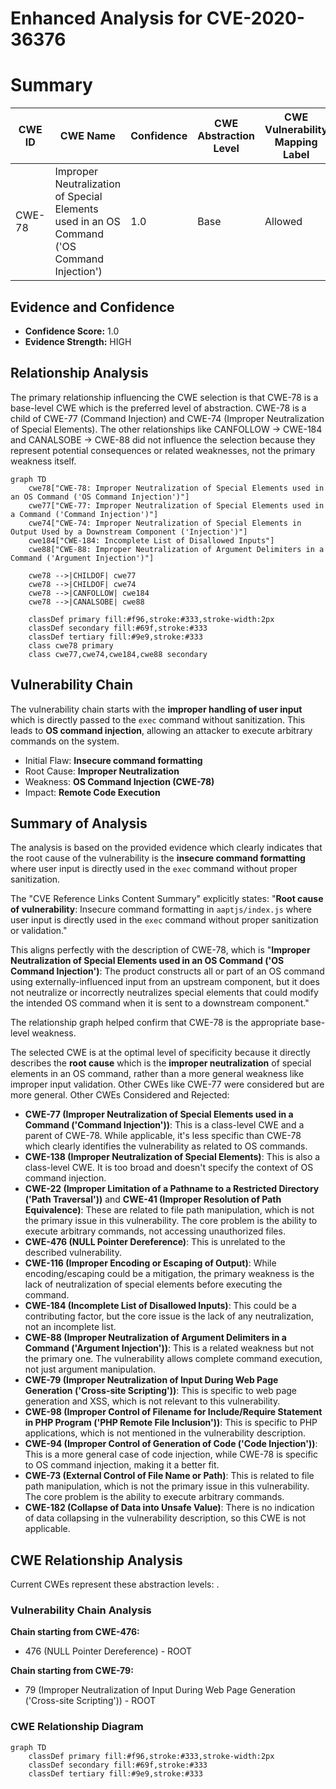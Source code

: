 # Enhanced Analysis for CVE-2020-36376

# Summary
| CWE ID | CWE Name | Confidence | CWE Abstraction Level | CWE Vulnerability Mapping Label | CWE-Vulnerability Mapping Notes |
|---|---|---|---|---|---|
| CWE-78 | Improper Neutralization of Special Elements used in an OS Command ('OS Command Injection') | 1.0 | Base | Allowed | Primary CWE |

## Evidence and Confidence

*   **Confidence Score:** 1.0
*   **Evidence Strength:** HIGH

## Relationship Analysis
The primary relationship influencing the CWE selection is that CWE-78 is a base-level CWE which is the preferred level of abstraction. CWE-78 is a child of CWE-77 (Command Injection) and CWE-74 (Improper Neutralization of Special Elements). The other relationships like CANFOLLOW -> CWE-184 and CANALSOBE -> CWE-88 did not influence the selection because they represent potential consequences or related weaknesses, not the primary weakness itself.

```mermaid
graph TD
    cwe78["CWE-78: Improper Neutralization of Special Elements used in an OS Command ('OS Command Injection')"]
    cwe77["CWE-77: Improper Neutralization of Special Elements used in a Command ('Command Injection')"]
    cwe74["CWE-74: Improper Neutralization of Special Elements in Output Used by a Downstream Component ('Injection')"]
    cwe184["CWE-184: Incomplete List of Disallowed Inputs"]
    cwe88["CWE-88: Improper Neutralization of Argument Delimiters in a Command ('Argument Injection')"]

    cwe78 -->|CHILDOF| cwe77
    cwe78 -->|CHILDOF| cwe74
    cwe78 -->|CANFOLLOW| cwe184
    cwe78 -->|CANALSOBE| cwe88
    
    classDef primary fill:#f96,stroke:#333,stroke-width:2px
    classDef secondary fill:#69f,stroke:#333
    classDef tertiary fill:#9e9,stroke:#333
    class cwe78 primary
    class cwe77,cwe74,cwe184,cwe88 secondary
```

## Vulnerability Chain
The vulnerability chain starts with the **improper handling of user input** which is directly passed to the `exec` command without sanitization. This leads to **OS command injection**, allowing an attacker to execute arbitrary commands on the system.
  - Initial Flaw: **Insecure command formatting**
  - Root Cause: **Improper Neutralization**
  - Weakness: **OS Command Injection (CWE-78)**
  - Impact: **Remote Code Execution**

## Summary of Analysis
The analysis is based on the provided evidence which clearly indicates that the root cause of the vulnerability is the **insecure command formatting** where user input is directly used in the `exec` command without proper sanitization.

The "CVE Reference Links Content Summary" explicitly states: "**Root cause of vulnerability**: Insecure command formatting in `aaptjs/index.js` where user input is directly used in the `exec` command without proper sanitization or validation."

This aligns perfectly with the description of CWE-78, which is "**Improper Neutralization of Special Elements used in an OS Command ('OS Command Injection')**: The product constructs all or part of an OS command using externally-influenced input from an upstream component, but it does not neutralize or incorrectly neutralizes special elements that could modify the intended OS command when it is sent to a downstream component."

The relationship graph helped confirm that CWE-78 is the appropriate base-level weakness.

The selected CWE is at the optimal level of specificity because it directly describes the **root cause** which is the **improper neutralization** of special elements in an OS command, rather than a more general weakness like improper input validation. Other CWEs like CWE-77 were considered but are more general.
Other CWEs Considered and Rejected:

*   **CWE-77 (Improper Neutralization of Special Elements used in a Command ('Command Injection'))**: This is a class-level CWE and a parent of CWE-78. While applicable, it's less specific than CWE-78 which clearly identifies the vulnerability as related to OS commands.
*   **CWE-138 (Improper Neutralization of Special Elements)**: This is also a class-level CWE. It is too broad and doesn't specify the context of OS command injection.
*   **CWE-22 (Improper Limitation of a Pathname to a Restricted Directory ('Path Traversal'))** and **CWE-41 (Improper Resolution of Path Equivalence)**: These are related to file path manipulation, which is not the primary issue in this vulnerability. The core problem is the ability to execute arbitrary commands, not accessing unauthorized files.
*   **CWE-476 (NULL Pointer Dereference)**: This is unrelated to the described vulnerability.
*   **CWE-116 (Improper Encoding or Escaping of Output)**: While encoding/escaping could be a mitigation, the primary weakness is the lack of neutralization of special elements before executing the command.
*   **CWE-184 (Incomplete List of Disallowed Inputs)**: This could be a contributing factor, but the core issue is the lack of any neutralization, not an incomplete list.
*   **CWE-88 (Improper Neutralization of Argument Delimiters in a Command ('Argument Injection'))**: This is a related weakness but not the primary one. The vulnerability allows complete command execution, not just argument manipulation.
*   **CWE-79 (Improper Neutralization of Input During Web Page Generation ('Cross-site Scripting'))**: This is specific to web page generation and XSS, which is not relevant to this vulnerability.
*   **CWE-98 (Improper Control of Filename for Include/Require Statement in PHP Program ('PHP Remote File Inclusion'))**: This is specific to PHP applications, which is not mentioned in the vulnerability description.
*   **CWE-94 (Improper Control of Generation of Code ('Code Injection'))**: This is a more general case of code injection, while CWE-78 is specific to OS command injection, making it a better fit.
*   **CWE-73 (External Control of File Name or Path)**: This is related to file path manipulation, which is not the primary issue in this vulnerability. The core problem is the ability to execute arbitrary commands.
*   **CWE-182 (Collapse of Data into Unsafe Value)**: There is no indication of data collapsing in the vulnerability description, so this CWE is not applicable.


## CWE Relationship Analysis

Current CWEs represent these abstraction levels: .


### Vulnerability Chain Analysis

**Chain starting from CWE-476:**
- 476 (NULL Pointer Dereference) - ROOT


**Chain starting from CWE-79:**
- 79 (Improper Neutralization of Input During Web Page Generation ('Cross-site Scripting')) - ROOT



### CWE Relationship Diagram

```mermaid
graph TD
    classDef primary fill:#f96,stroke:#333,stroke-width:2px
    classDef secondary fill:#69f,stroke:#333
    classDef tertiary fill:#9e9,stroke:#333
```